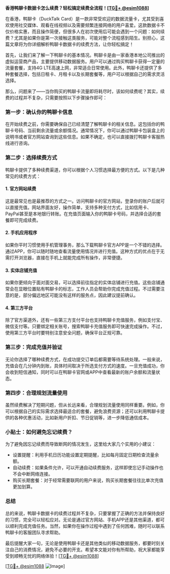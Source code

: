 **香港鸭聊卡数据卡怎么续费？轻松搞定续费全流程！[[TG💪+ @esim1088](https://t.me/s/esim1088)]**

在香港，鸭聊卡（DuckTalk Card）是一款非常受欢迎的数据流量卡，尤其受到喜欢使用社交媒体、观看在线视频以及需要频繁连接网络的用户喜爱。这款数据卡不仅价格实惠，而且操作简便，但很多人在初次使用后可能会遇到一个问题：如何续费？尤其是如果你是第一次接触这类服务，可能对整个流程感到陌生。别担心，这篇文章将为你详细解析鸭聊卡数据卡的续费方法，让你轻松搞定！

首先，让我们来了解一下鸭聊卡的基本情况。鸭聊卡是由一家香港本地公司推出的虚拟运营商产品，主要提供移动数据服务。用户可以通过购买鸭聊卡获得一定量的流量套餐，支持4G LTE高速上网，非常适合日常使用。此外，鸭聊卡还提供了多种套餐选择，包括日租卡、月租卡以及长期套餐等，用户可以根据自己的需求灵活选择。

那么，问题来了——当你购买的鸭聊卡流量即将耗尽时，该如何续费呢？其实，续费的过程并不复杂，只需要按照以下步骤操作即可：

### **第一步：确认你的鸭聊卡信息**
在开始续费之前，你需要确保自己已经清楚了解鸭聊卡的相关信息。这包括你的鸭聊卡号码、当前剩余流量或余额情况。通常情况下，你可以通过鸭聊卡包装盒上的说明书或者官方网站查询到这些信息。如果不确定，也可以直接拨打鸭聊卡客服热线进行咨询。

### **第二步：选择续费方式**
鸭聊卡提供了多种续费渠道，你可以根据个人习惯选择最方便的方式。以下是几种常见的续费方式：

#### **1. 官方网站续费**
这是最常见也是最推荐的方式之一。访问鸭聊卡的官方网站，登录你的账户后就可以直接充值。网站界面友好，操作简单，支持多种支付方式，比如信用卡、PayPal甚至是本地银行转账。在充值页面输入你的鸭聊卡号码，并选择合适的套餐即可完成续费。

#### **2. 手机应用程序**
如果你平时习惯使用手机管理事务，那么下载鸭聊卡官方APP是一个不错的选择。通过APP，你可以随时随地查看流量使用情况并进行充值。这种方式的优点在于无需打开浏览器，直接在手机上就能完成所有操作，非常便捷。

#### **3. 实体店铺充值**
如果你更倾向于面对面交易，可以选择前往指定的实体店铺进行充值。这些店铺通常会在显眼位置贴有鸭聊卡的标志，工作人员会帮助你完成充值过程。不过需要注意的是，部分偏远地区可能没有这样的服务点，因此建议提前确认。

#### **4. 第三方平台**
除了官方渠道外，还有一些第三方支付平台也支持鸭聊卡充值服务，例如支付宝、微信支付等。只要绑定相关账号，搜索鸭聊卡充值服务即可快速完成操作。不过，使用第三方平台时要特别注意安全问题，确保平台正规可靠。

### **第三步：完成充值并验证**
无论你选择了哪种续费方式，在成功提交订单后都需要等待系统处理。一般来说，充值会在几分钟内到账，具体时间取决于所选支付方式的速度。一旦充值成功，你会收到短信通知，同时可以在鸭聊卡官网或APP中查看最新的账户余额和流量状态。

### **第四步：合理规划流量使用**
虽然续费解决了短期问题，但从长远来看，合理规划流量使用同样重要。例如，你可以根据自己的实际需求选择最适合的套餐，避免浪费资源；还可以利用鸭聊卡提供的各种优惠活动，比如新用户折扣、节日促销等，进一步降低通信成本。

### **小贴士：如何避免忘记续费？**
为了避免因忘记续费而导致断网的情况发生，这里给大家几个实用的小建议：
- 设置提醒：利用手机日历功能设置定期提醒，比如每月固定日期检查流量余额。
- 自动续费：如果条件允许，可以开通自动续费服务，这样即使忘记手动操作也不会中断网络连接。
- 购买长期套餐：对于经常需要联网的用户来说，购买长期套餐往往比单次充值更加划算。

### **总结**
总的来说，鸭聊卡数据卡的续费过程并不复杂，只要掌握了正确的方法并保持良好的习惯，完全可以轻松应对。无论是通过官方网站、手机APP还是其他渠道，都可以顺利完成充值任务。当然，如果你在操作过程中遇到了任何困难，随时可以联系鸭聊卡的客服团队寻求帮助。

最后提醒大家一句，无论是使用鸭聊卡还是其他类似的移动数据服务，都要时刻关注自己的消费情况，避免不必要的开支。希望本文能对你有所帮助，祝大家都能享受到顺畅无忧的网络体验！[[TG💪+ @esim1088](https://t.me/s/esim1088)]

[[TG💪+ @esim1088](https://t.me/s/esim1088) ![Image](https://i.postimg.cc/4NQfJmqS/Snipaste-2025-05-13-00-14-12.png)]
